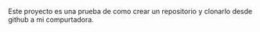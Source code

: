 Este proyecto es una prueba de como crear un repositorio y clonarlo desde github a mi compurtadora. 
